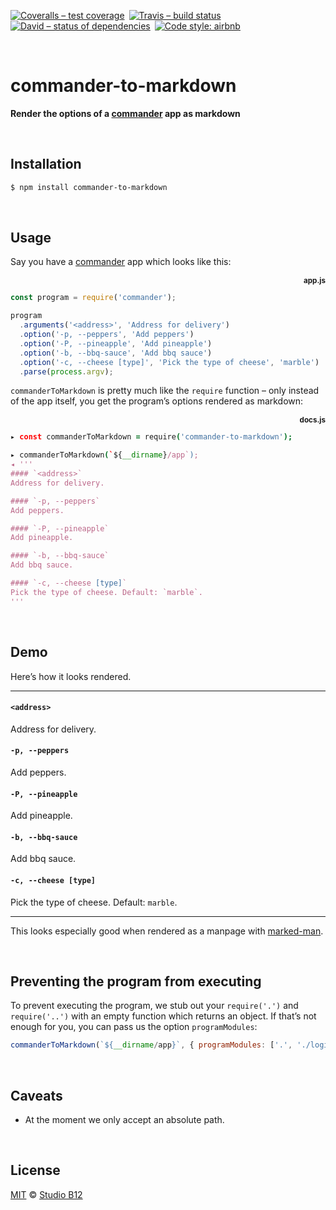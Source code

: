 [![Coveralls – test coverage
](https://img.shields.io/coveralls/studio-b12/commander-to-markdown.svg?style=flat-square
)](https://coveralls.io/r/studio-b12/commander-to-markdown
) [![Travis – build status
](https://img.shields.io/travis/studio-b12/commander-to-markdown/master.svg?style=flat-square
)](https://travis-ci.org/studio-b12/commander-to-markdown
) [![David – status of dependencies
](https://img.shields.io/david/studio-b12/commander-to-markdown.svg?style=flat-square
)](https://david-dm.org/studio-b12/commander-to-markdown
) [![Code style: airbnb
](https://img.shields.io/badge/code%20style-airbnb-777777.svg?style=flat-square)
](https://github.com/airbnb/javascript)




<a id="/"></a>&nbsp;

# commander-to-markdown

**Render the options of a [commander](https://github.com/tj/commander.js) app as markdown**




<a id="/installation"></a>&nbsp;

## Installation

```sh
$ npm install commander-to-markdown
```




<a id="/usage"></a>&nbsp;

## Usage

Say you have a [commander](https://github.com/tj/commander.js) app which looks like this:

<p align=right><b><sub>app.js</sub></b></p>

```js
const program = require('commander');

program
  .arguments('<address>', 'Address for delivery')
  .option('-p, --peppers', 'Add peppers')
  .option('-P, --pineapple', 'Add pineapple')
  .option('-b, --bbq-sauce', 'Add bbq sauce')
  .option('-c, --cheese [type]', 'Pick the type of cheese', 'marble')
  .parse(process.argv);
```

`commanderToMarkdown` is pretty much like the `require` function – only instead of the app itself, you get the program’s options rendered as markdown:

<p align=right><b><sub>docs.js</sub></b></p>

```coffee
▸ const commanderToMarkdown = require('commander-to-markdown');

▸ commanderToMarkdown(`${__dirname}/app`);
◂ '''
#### `<address>`
Address for delivery.

#### `-p, --peppers`
Add peppers.

#### `-P, --pineapple`
Add pineapple.

#### `-b, --bbq-sauce`
Add bbq sauce.

#### `-c, --cheese [type]`
Pick the type of cheese. Default: `marble`.
'''
```




<a id="/demo"></a>&nbsp;

## Demo

Here’s how it looks rendered.

<hr>

#### `<address>`
Address for delivery.

#### `-p, --peppers`
Add peppers.

#### `-P, --pineapple`
Add pineapple.

#### `-b, --bbq-sauce`
Add bbq sauce.

#### `-c, --cheese [type]`
Pick the type of cheese. Default: `marble`.

<hr>

This looks especially good when rendered as a manpage with [marked-man](https://github.com/kapouer/marked-man).




<a id="/api"></a>&nbsp;

## Preventing the program from executing

To prevent executing the program, we stub out your `require('.')` and `require('..')` with an empty function which returns an object. If that’s not enough for you, you can pass us the option `programModules`:

```js
commanderToMarkdown(`${__dirname/app}`, { programModules: ['.', './logic'] });
```



<a id="/caveats"></a>&nbsp;

## Caveats

* At the moment we only accept an absolute path.




<a id="/license"></a>&nbsp;

## License

[MIT](./License.md) © [Studio B12](http://studio-b12.de)
